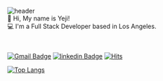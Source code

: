 ![header](https://capsule-render.vercel.app/api?type=wave&color=EFC0B6&height=300&section=heade&text=YEJI%20AHN%20👩🏻‍💻&fontSize=90&fontColor=FAF4F2)
<br />
👋 Hi, My name is Yeji! <br>
💻 I'm a Full Stack Developer based in Los Angeles.


<br />

[![Gmail Badge](https://img.shields.io/badge/Gmail-d14836?style=flat-square&logo=Gmail&logoColor=white&link=mailto:yejiahn93@gmail.com)](mailto:yejiahn93@gmail.com)
[![linkedin Badge](https://img.shields.io/badge/-linkedin-2a7bdd?style=flat-square&logo=linkedin&logoColor=white&link=https://www.linkedin.com/in/yeji-ahn-42973b101//)](https://www.linkedin.com/in/yeji-ahn-42973b101/) 
[![Hits](https://hits.seeyoufarm.com/api/count/incr/badge.svg?url=https%3A%2F%2Fgithub.com%2FYejiAhn93&count_bg=%2379C83D&title_bg=%23555555&icon=&icon_color=%EFC0B6&title=hits&edge_flat=false)](https://hits.seeyoufarm.com) 

[![Top Langs](https://github-readme-stats.vercel.app/api/top-langs/?username=anuraghazra&layout=compact)](https://github.com/anuraghazra/github-readme-stats)
              
<!---
yejiahn93/yejiahn93 is a ✨ special ✨ repository because its `README.md` (this file) appears on your GitHub profile.
You can click the Preview link to take a look at your changes.
--->
